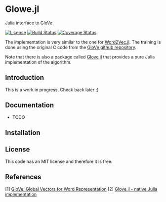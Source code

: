 # Glowe.jl

Julia interface to [GloVe](https://nlp.stanford.edu/projects/glove/).

[![License](http://img.shields.io/badge/license-MIT-brightgreen.svg?style=flat)](LICENSE.md)
[![Build Status](https://travis-ci.org/zgornel/Glowe.jl.svg?branch=master)](https://travis-ci.org/zgornel/Glowe.jl)
[![Coverage Status](https://coveralls.io/repos/github/zgornel/Glowe.jl/badge.svg?branch=master)](https://coveralls.io/github/zgornel/Glowe.jl?branch=master)

The implementation is very similar to the one for [Word2Vec.jl](https://github.com/JuliaText/Word2Vec.jl). The training is done using the original C code from the [GloVe github repository](https://github.com/stanfordnlp/GloVe).

Note that there is also a package called [Glove.jl](https://github.com/domluna/Glove.jl) that provides a pure Julia implementation of the algorithm.


## Introduction

This is a work in progress. Check back later ;)


## Documentation
- TODO


## Installation


## License

This code has an MIT license and therefore it is free.


## References

[1] [GloVe: Global Vectors for Word Representation](https://nlp.stanford.edu/projects/glove/)
[2] [Glove.jl - native Julia implementation](https://github.com/domluna/Glove.jl)
